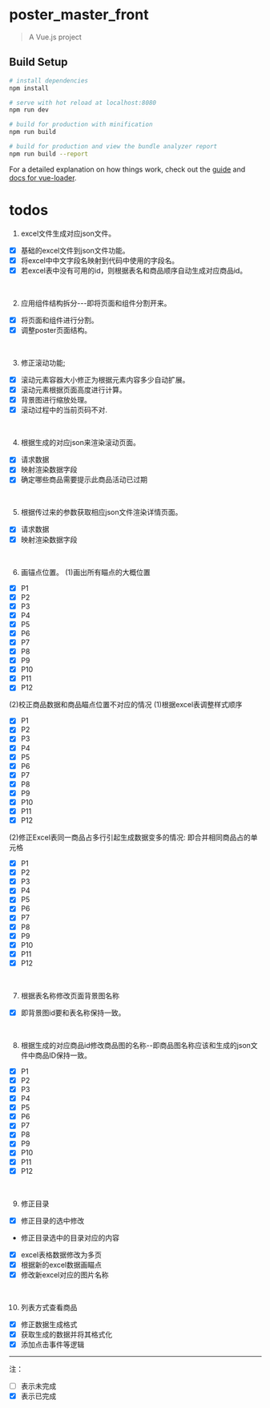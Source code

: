 # poster_master_front

> A Vue.js project

## Build Setup

``` bash
# install dependencies
npm install

# serve with hot reload at localhost:8080
npm run dev

# build for production with minification
npm run build

# build for production and view the bundle analyzer report
npm run build --report
```

For a detailed explanation on how things work, check out the [guide](http://vuejs-templates.github.io/webpack/) and [docs for vue-loader](http://vuejs.github.io/vue-loader).

# todos
1. excel文件生成对应json文件。
- [x] 基础的excel文件到json文件功能。
- [x] 将excel中中文字段名映射到代码中使用的字段名。
- [x] 若excel表中没有可用的id，则根据表名和商品顺序自动生成对应商品id。
<br />

2. 应用组件结构拆分---即将页面和组件分割开来。
- [x] 将页面和组件进行分割。 
- [x] 调整poster页面结构。
<br />

3. 修正滚动功能;
- [x] 滚动元素容器大小修正为根据元素内容多少自动扩展。
- [x] 滚动元素根据页面高度进行计算。
- [x] 背景图进行缩放处理。
- [x] 滚动过程中的当前页码不对.       
<br />

4. 根据生成的对应json来渲染滚动页面。
- [x] 请求数据
- [x] 映射渲染数据字段
- [x] 确定哪些商品需要提示此商品活动已过期
<br />

5. 根据传过来的参数获取相应json文件渲染详情页面。
- [x] 请求数据
- [x] 映射渲染数据字段         
<br />

6. 画锚点位置。
(1)画出所有瞄点的大概位置
- [x] P1
- [x] P2
- [x] P3
- [x] P4
- [x] P5
- [x] P6
- [x] P7
- [x] P8
- [x] P9
- [x] P10
- [x] P11
- [x] P12

(2)校正商品数据和商品瞄点位置不对应的情况
(1)根据excel表调整样式顺序
- [x] P1
- [x] P2
- [x] P3
- [x] P4
- [x] P5
- [x] P6
- [x] P7
- [x] P8
- [x] P9
- [x] P10
- [x] P11
- [x] P12

(2)修正Excel表同一商品占多行引起生成数据变多的情况:
即合并相同商品占的单元格
- [x] P1
- [x] P2
- [x] P3
- [x] P4
- [x] P5
- [x] P6
- [x] P7
- [x] P8
- [x] P9
- [x] P10
- [x] P11
- [x] P12

<br />

7. 根据表名称修改页面背景图名称
- [x] 即背景图id要和表名称保持一致。
<br />

8. 根据生成的对应商品id修改商品图的名称--即商品图名称应该和生成的json文件中商品ID保持一致。
- [x] P1
- [x] P2
- [x] P3
- [x] P4
- [x] P5
- [x] P6
- [x] P7
- [x] P8
- [x] P9
- [x] P10
- [x] P11
- [x] P12
<br />

9. 修正目录
- [x] 修正目录的选中修改
- 修正目录选中的目录对应的内容
- [x] excel表格数据修改为多页
- [x] 根据新的excel数据画瞄点
- [x] 修改新excel对应的图片名称

<br />

10. 列表方式查看商品  
- [x] 修正数据生成格式
- [x] 获取生成的数据并将其格式化
- [x] 添加点击事件等逻辑

--------------------

注：
- [ ]  表示未完成
- [x] 表示已完成

